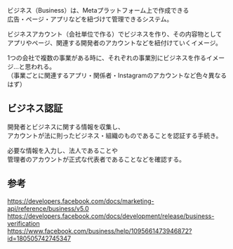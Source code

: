 ビジネス（Business）は、Metaプラットフォーム上で作成できる  
広告・ページ・アプリなどを紐づけて管理できるシステム。  

ビジネスアカウント（会社単位で作る）でビジネスを作り、その内容物として  
アプリやページ、関連する開発者のアカウントなどを紐付けていくイメージ。

1つの会社で複数の事業がある時に、それぞれの事業別にビジネスを作るイメージ…と思われる。  
（事業ごとに関連するアプリ・関係者・Instagramのアカウントなど色々異なるはず）

## ビジネス認証
開発者とビジネスに関する情報を収集し、  
アカウントが法に則ったビジネス・組織のものであることを認証する手続き。

必要な情報を入力し、法人であることや  
管理者のアカウントが正式な代表者であることなどを確認する。

## 参考
https://developers.facebook.com/docs/marketing-api/reference/business/v5.0  
https://developers.facebook.com/docs/development/release/business-verification  
https://www.facebook.com/business/help/1095661473946872?id=180505742745347